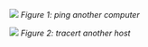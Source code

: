 ![](https://s2.ax1x.com/2020/02/27/3d091J.png)
*Figure 1: ping another computer*

![](https://s2.ax1x.com/2020/02/27/3d0k0x.png)
*Figure 2: tracert another host*
